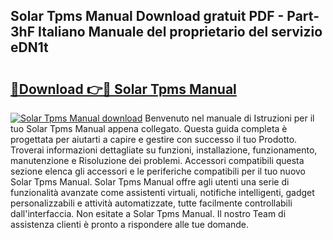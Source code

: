 ## Solar Tpms Manual Download gratuit PDF - Part-3hF Italiano Manuale del proprietario del servizio eDN1t

# <h2><a href="http://dfafe5.blite.top/?on=Solar+Tpms+Manual">🔗Download 👉🔴 Solar Tpms Manual</a></h2>

[![Solar Tpms Manual download](https://i.imgur.com/lujVjoI.png)](http://dfafe5.blite.top/?on=Solar+Tpms+Manual)
Benvenuto nel manuale di Istruzioni per il tuo Solar Tpms Manual appena collegato. Questa guida completa è progettata per aiutarti a capire e gestire con successo il tuo Prodotto. Troverai informazioni dettagliate su funzioni, installazione, funzionamento, manutenzione e Risoluzione dei problemi. Accessori compatibili questa sezione elenca gli accessori e le periferiche compatibili per il tuo nuovo Solar Tpms Manual. Solar Tpms Manual offre agli utenti una serie di funzionalità avanzate come assistenti virtuali, notifiche intelligenti, gadget personalizzabili e attività automatizzate, tutte facilmente controllabili dall'interfaccia. Non esitate a Solar Tpms Manual. Il nostro Team di assistenza clienti è pronto a rispondere alle tue domande.
